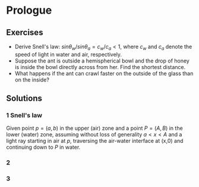 # Prologue

## Exercises

 - Derive Snell's law: $sin \theta_{w} / sin \theta_{a} = c_{w}/c_{a} < 1$, where $c_{w}$ and $c_{a}$ denote the speed of light in water and air, respectively.
 - Suppose the ant is outside a hemispherical bowl and the drop of honey is inside the bowl directly across from her. Find the shortest distance.
 - What happens if the ant can crawl faster on the outside of the glass than on the inside? 

## Solutions

### 1 Snell's law
Given point $p=(a,b)$ in the upper (air) zone and a point $P=(A,B)$ in the lower (water) zone, assuming without loss of generality  $a < x < A$ and a light ray starting in air at $p$, traversing the air-water interface at (x,0) and continuing down to $P$ in water. 



### 2

### 3



<!--stackedit_data:
eyJoaXN0b3J5IjpbMzczMzQ0MzczXX0=
-->